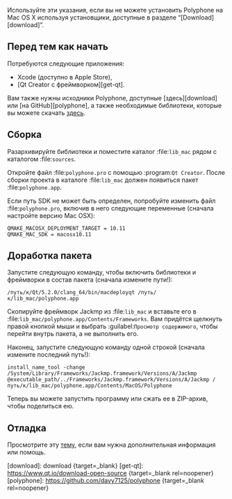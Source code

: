 Используйте эти указания, если вы не можете установить Polyphone на Mac OS X используя установщики, доступные в разделе “[Download][download]”.


## Перед тем как начать


Потребуются следующие приложения:

* Xcode (доступно в Apple Store),
* [Qt Creator с фреймворком][get-qt].

Вам также нужны исходники Polyphone, доступные [здесь][download] или [на GitHub][polyphone], а также необходимые библиотеки, которые вы можете скачать [здесь][lib_mac].


## Сборка


Разархивируйте библиотеки и поместите каталог :file:`lib_mac` рядом с каталогом :file:`sources`.

Откройте файл :file:`polyphone.pro` с помощью :program:`Qt Creator`.
После сборки проекта в каталоге :file:`lib_mac` должен появиться пакет :file:`polyphone.app`.

Если путь SDK не может быть определен, попробуйте изменить файл :file:`polyphone.pro`, включив в него следующие переменные (сначала настройте версию Mac OSX):

```
QMAKE_MACOSX_DEPLOYMENT_TARGET = 10.11
QMAKE_MAC_SDK = macosx10.11
```

## Доработка пакета


Запустите следующую команду, чтобы включить библиотеки и фреймворки в состав пакета (сначала измените пути!):

```
/путь/к/Qt/5.2.0/clang_64/bin/macdeployqt /путь/к/lib_mac/polyphone.app
```

Скопируйте фреймворк Jackmp из :file:`lib_mac` и вставьте его в :file:`lib_mac/polyphone.app/Contents/Frameworks`.
Вам придётся щелкнуть правой кнопкой мыши и выбрать :guilabel:`Просмотр содержимого`, чтобы перейти внутрь пакета, а не выполнить его.

Наконец, запустите следующую команду одной строкой (сначала измените последний путь!):

```
install_name_tool -change /System/Library/Frameworks/Jackmp.framework/Versions/A/Jackmp @executable_path/../Frameworks/Jackmp.framework/Versions/A/Jackmp /путь/к/lib_mac/polyphone.app/Contents/MacOS/Polyphone
```

Теперь вы можете запустить программу или сжать ее в ZIP-архив, чтобы поделиться ею.


## Отладка


Просмотрите эту [тему][topic], если вам нужна дополнительная информация или помощь.


[download]:  download                               {target=_blank}
[get-qt]:    https://www.qt.io/download-open-source {target=_blank rel=noopener}
[polyphone]: https://github.com/davy7125/polyphone  {target=_blank rel=noopener}

[lib_mac]:  downloads/lib_mac.zip
[topic]:    forum/support-bug-reports/8-success-build-polyphone-on-osx-10-11-6-qt-5-7
